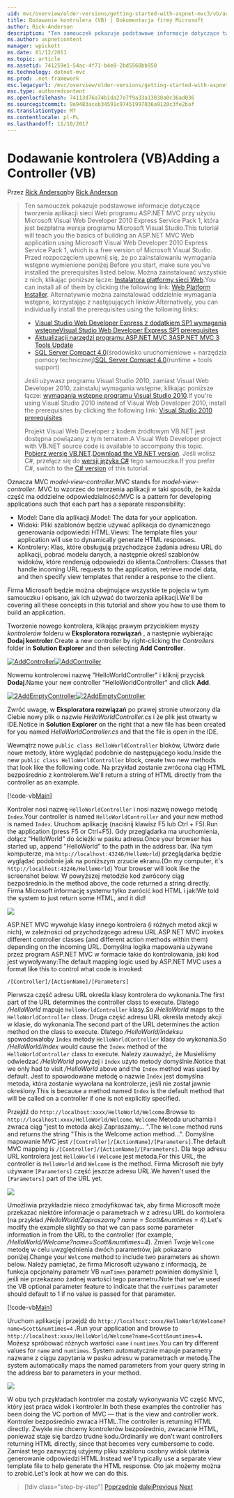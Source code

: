 ```yaml
---
uid: mvc/overview/older-versions/getting-started-with-aspnet-mvc3/vb/adding-a-controller
title: Dodawanie kontrolera (VB) | Dokumentacja firmy Microsoft
author: Rick-Anderson
description: "Ten samouczek pokazuje podstawowe informacje dotyczące tworzenia aplikacji sieci Web programu ASP.NET MVC przy użyciu Microsoft Visual Web Developer 2010 Express Service Pack 1, która jest..."
ms.author: aspnetcontent
manager: wpickett
ms.date: 01/12/2011
ms.topic: article
ms.assetid: 741259e1-54ac-4f71-b4e8-2bd5560bb950
ms.technology: dotnet-mvc
ms.prod: .net-framework
msc.legacyurl: /mvc/overview/older-versions/getting-started-with-aspnet-mvc3/vb/adding-a-controller
msc.type: authoredcontent
ms.openlocfilehash: 74113d76a74b1da27a7f9a33a13038a0c36ad036
ms.sourcegitcommit: 9a9483aceb34591c97451997036a9120c3fe2baf
ms.translationtype: MT
ms.contentlocale: pl-PL
ms.lasthandoff: 11/10/2017
---
```

<a name="adding-a-controller-vb"></a><span data-ttu-id="44360-103">Dodawanie kontrolera (VB)</span><span class="sxs-lookup"><span data-stu-id="44360-103">Adding a Controller (VB)</span></span>
====================
<span data-ttu-id="44360-104">Przez [Rick Anderson](https://github.com/Rick-Anderson)</span><span class="sxs-lookup"><span data-stu-id="44360-104">by [Rick Anderson](https://github.com/Rick-Anderson)</span></span>

> <span data-ttu-id="44360-105">Ten samouczek pokazuje podstawowe informacje dotyczące tworzenia aplikacji sieci Web programu ASP.NET MVC przy użyciu Microsoft Visual Web Developer 2010 Express Service Pack 1, która jest bezpłatna wersja programu Microsoft Visual Studio.</span><span class="sxs-lookup"><span data-stu-id="44360-105">This tutorial will teach you the basics of building an ASP.NET MVC Web application using Microsoft Visual Web Developer 2010 Express Service Pack 1, which is a free version of Microsoft Visual Studio.</span></span> <span data-ttu-id="44360-106">Przed rozpoczęciem upewnij się, że po zainstalowaniu wymagania wstępne wymienione poniżej.</span><span class="sxs-lookup"><span data-stu-id="44360-106">Before you start, make sure you've installed the prerequisites listed below.</span></span> <span data-ttu-id="44360-107">Można zainstalować wszystkie z nich, klikając poniższe łącze: [Instalatora platformy sieci Web](https://www.microsoft.com/web/gallery/install.aspx?appid=VWD2010SP1Pack).</span><span class="sxs-lookup"><span data-stu-id="44360-107">You can install all of them by clicking the following link: [Web Platform Installer](https://www.microsoft.com/web/gallery/install.aspx?appid=VWD2010SP1Pack).</span></span> <span data-ttu-id="44360-108">Alternatywnie można zainstalować oddzielnie wymagania wstępne, korzystając z następujących linków:</span><span class="sxs-lookup"><span data-stu-id="44360-108">Alternatively, you can individually install the prerequisites using the following links:</span></span>
> 
> - [<span data-ttu-id="44360-109">Visual Studio Web Developer Express z dodatkiem SP1 wymagania wstępne</span><span class="sxs-lookup"><span data-stu-id="44360-109">Visual Studio Web Developer Express SP1 prerequisites</span></span>](https://www.microsoft.com/web/gallery/install.aspx?appid=VWD2010SP1Pack)
> - [<span data-ttu-id="44360-110">Aktualizacji narzędzi programu ASP.NET MVC 3</span><span class="sxs-lookup"><span data-stu-id="44360-110">ASP.NET MVC 3 Tools Update</span></span>](https://www.microsoft.com/web/gallery/install.aspx?appsxml=&amp;appid=MVC3)
> - <span data-ttu-id="44360-111">[SQL Server Compact 4.0](https://www.microsoft.com/web/gallery/install.aspx?appid=SQLCE;SQLCEVSTools_4_0)(środowisko uruchomieniowe + narzędzia pomocy technicznej)</span><span class="sxs-lookup"><span data-stu-id="44360-111">[SQL Server Compact 4.0](https://www.microsoft.com/web/gallery/install.aspx?appid=SQLCE;SQLCEVSTools_4_0)(runtime + tools support)</span></span>
> 
> <span data-ttu-id="44360-112">Jeśli używasz programu Visual Studio 2010, zamiast Visual Web Developer 2010, zainstaluj wymagania wstępne, klikając poniższe łącze: [wymagania wstępne programu Visual Studio 2010](https://www.microsoft.com/web/gallery/install.aspx?appsxml=&amp;appid=VS2010SP1Pack).</span><span class="sxs-lookup"><span data-stu-id="44360-112">If you're using Visual Studio 2010 instead of Visual Web Developer 2010, install the prerequisites by clicking the following link: [Visual Studio 2010 prerequisites](https://www.microsoft.com/web/gallery/install.aspx?appsxml=&amp;appid=VS2010SP1Pack).</span></span>
> 
> <span data-ttu-id="44360-113">Projekt Visual Web Developer z kodem źródłowym VB.NET jest dostępna powiązany z tym tematem.</span><span class="sxs-lookup"><span data-stu-id="44360-113">A Visual Web Developer project with VB.NET source code is available to accompany this topic.</span></span> <span data-ttu-id="44360-114">[Pobierz wersję VB.NET](https://code.msdn.microsoft.com/Introduction-to-MVC-3-10d1b098).</span><span class="sxs-lookup"><span data-stu-id="44360-114">[Download the VB.NET version](https://code.msdn.microsoft.com/Introduction-to-MVC-3-10d1b098).</span></span> <span data-ttu-id="44360-115">Jeśli wolisz C#, przełącz się do [wersji języka C#](../cs/adding-a-controller.md) tego samouczka.</span><span class="sxs-lookup"><span data-stu-id="44360-115">If you prefer C#, switch to the [C# version](../cs/adding-a-controller.md) of this tutorial.</span></span>


<span data-ttu-id="44360-116">Oznacza MVC *model-view-controller*.</span><span class="sxs-lookup"><span data-stu-id="44360-116">MVC stands for *model-view-controller*.</span></span> <span data-ttu-id="44360-117">MVC to wzorzec do tworzenia aplikacji w taki sposób, że każda część ma oddzielne odpowiedzialność:</span><span class="sxs-lookup"><span data-stu-id="44360-117">MVC is a pattern for developing applications such that each part has a separate responsibility:</span></span>

- <span data-ttu-id="44360-118">Model: Dane dla aplikacji.</span><span class="sxs-lookup"><span data-stu-id="44360-118">Model: The data for your application.</span></span>
- <span data-ttu-id="44360-119">Widoki: Pliki szablonów będzie używać aplikacja do dynamicznego generowania odpowiedzi HTML.</span><span class="sxs-lookup"><span data-stu-id="44360-119">Views: The template files your application will use to dynamically generate HTML responses.</span></span>
- <span data-ttu-id="44360-120">Kontrolery: Klas, które obsługują przychodzące żądania adresu URL do aplikacji, pobrać modelu danych, a następnie określ szablonów widoków, które renderują odpowiedzi do klienta.</span><span class="sxs-lookup"><span data-stu-id="44360-120">Controllers: Classes that handle incoming URL requests to the application, retrieve model data, and then specify view templates that render a response to the client.</span></span>

<span data-ttu-id="44360-121">Firma Microsoft będzie można obejmujące wszystkie te pojęcia w tym samouczku i opisano, jak ich używać do tworzenia aplikacji.</span><span class="sxs-lookup"><span data-stu-id="44360-121">We'll be covering all these concepts in this tutorial and show you how to use them to build an application.</span></span>

<span data-ttu-id="44360-122">Tworzenie nowego kontrolera, klikając prawym przyciskiem myszy *kontrolerów* folderu w **Eksploratora rozwiązań** , a następnie wybierając **Dodaj kontroler**.</span><span class="sxs-lookup"><span data-stu-id="44360-122">Create a new controller by right-clicking the *Controllers* folder in **Solution Explorer** and then selecting **Add Controller**.</span></span>

<span data-ttu-id="44360-123">[![AddController](adding-a-controller/_static/image2.png "AddController")](adding-a-controller/_static/image1.png)</span><span class="sxs-lookup"><span data-stu-id="44360-123">[![AddController](adding-a-controller/_static/image2.png "AddController")](adding-a-controller/_static/image1.png)</span></span>

<span data-ttu-id="44360-124">Nowemu kontrolerowi nazwę &quot;HelloWorldController&quot; i kliknij przycisk **Dodaj**.</span><span class="sxs-lookup"><span data-stu-id="44360-124">Name your new controller &quot;HelloWorldController&quot; and click **Add**.</span></span>

<span data-ttu-id="44360-125">[![2AddEmptyController](adding-a-controller/_static/image4.png "2AddEmptyController")](adding-a-controller/_static/image3.png)</span><span class="sxs-lookup"><span data-stu-id="44360-125">[![2AddEmptyController](adding-a-controller/_static/image4.png "2AddEmptyController")](adding-a-controller/_static/image3.png)</span></span>

<span data-ttu-id="44360-126">Zwróć uwagę, w **Eksploratora rozwiązań** po prawej stronie utworzony dla Ciebie nowy plik o nazwie *HelloWorldController.cs* i że plik jest otwarty w IDE.</span><span class="sxs-lookup"><span data-stu-id="44360-126">Notice in **Solution Explorer** on the right that a new file has been created for you named *HelloWorldController.cs* and that the file is open in the IDE.</span></span>

<span data-ttu-id="44360-127">Wewnątrz nowe `public class HelloWorldController` bloków, Utwórz dwie nowe metody, które wyglądać podobnie do następującego kodu.</span><span class="sxs-lookup"><span data-stu-id="44360-127">Inside the new `public class HelloWorldController` block, create two new methods that look like the following code.</span></span> <span data-ttu-id="44360-128">Na przykład zostanie zwrócona ciąg HTML bezpośrednio z kontrolerem.</span><span class="sxs-lookup"><span data-stu-id="44360-128">We'll return a string of HTML directly from the controller as an example.</span></span>

[!code-vb[Main](adding-a-controller/samples/sample1.vb)]

<span data-ttu-id="44360-129">Kontroler nosi nazwę `HelloWorldController` i nosi nazwę nowego metodę `Index`.</span><span class="sxs-lookup"><span data-stu-id="44360-129">Your controller is named `HelloWorldController` and your new method is named `Index`.</span></span> <span data-ttu-id="44360-130">Uruchom aplikację (naciśnij klawisz F5 lub Ctrl + F5).</span><span class="sxs-lookup"><span data-stu-id="44360-130">Run the application (press F5 or Ctrl+F5).</span></span> <span data-ttu-id="44360-131">Gdy przeglądarka ma uruchomienia, dołącz &quot;HelloWorld&quot; do ścieżki w pasku adresu.</span><span class="sxs-lookup"><span data-stu-id="44360-131">Once your browser has started up, append &quot;HelloWorld&quot; to the path in the address bar.</span></span> <span data-ttu-id="44360-132">(Na tym komputerze, ma `http://localhost:43246/HelloWorld`) przeglądarka będzie wyglądać podobnie jak na poniższym zrzucie ekranu.</span><span class="sxs-lookup"><span data-stu-id="44360-132">(On my computer, it's `http://localhost:43246/HelloWorld`) Your browser will look like the screenshot below.</span></span> <span data-ttu-id="44360-133">W powyższej metodzie kod zwrócony ciąg bezpośrednio.</span><span class="sxs-lookup"><span data-stu-id="44360-133">In the method above, the code returned a string directly.</span></span> <span data-ttu-id="44360-134">Firma Microsoft informację systemu tylko zwrócić kod HTML i jak!</span><span class="sxs-lookup"><span data-stu-id="44360-134">We told the system to just return some HTML, and it did!</span></span>

![](adding-a-controller/_static/image5.png)

<span data-ttu-id="44360-135">ASP.NET MVC wywołuje klasy innego kontrolera (i różnych metod akcji w nich), w zależności od przychodzącego adresu URL.</span><span class="sxs-lookup"><span data-stu-id="44360-135">ASP.NET MVC invokes different controller classes (and different action methods within them) depending on the incoming URL.</span></span> <span data-ttu-id="44360-136">Domyślna logika mapowania używane przez program ASP.NET MVC w formacie takie do kontrolowania, jaki kod jest wywoływany:</span><span class="sxs-lookup"><span data-stu-id="44360-136">The default mapping logic used by ASP.NET MVC uses a format like this to control what code is invoked:</span></span>

`/[Controller]/[ActionName]/[Parameters]`

<span data-ttu-id="44360-137">Pierwsza część adresu URL określa klasy kontrolera do wykonania.</span><span class="sxs-lookup"><span data-stu-id="44360-137">The first part of the URL determines the controller class to execute.</span></span> <span data-ttu-id="44360-138">Dlatego */HelloWorld* mapuje `HelloWorldController` klasy.</span><span class="sxs-lookup"><span data-stu-id="44360-138">So */HelloWorld* maps to the `HelloWorldController` class.</span></span> <span data-ttu-id="44360-139">Druga część adresu URL określa metody akcji w klasie, do wykonania.</span><span class="sxs-lookup"><span data-stu-id="44360-139">The second part of the URL determines the action method on the class to execute.</span></span> <span data-ttu-id="44360-140">Dlatego */HelloWorld/indeksu* spowodowałoby `Index` metody `HelloWorldController` klasy do wykonania.</span><span class="sxs-lookup"><span data-stu-id="44360-140">So */HelloWorld/Index* would cause the `Index` method of the `HelloWorldController` class to execute.</span></span> <span data-ttu-id="44360-141">Należy zauważyć, że Musieliśmy odwiedzać */HelloWorld* powyżej i `Index` użyto metody domyślnie.</span><span class="sxs-lookup"><span data-stu-id="44360-141">Notice that we only had to visit */HelloWorld* above and the `Index` method was used by default.</span></span> <span data-ttu-id="44360-142">Jest to spowodowane metodę o nazwie `Index` jest domyślna metoda, która zostanie wywołana na kontrolerze, jeśli nie został jawnie określony.</span><span class="sxs-lookup"><span data-stu-id="44360-142">This is because a method named `Index` is the default method that will be called on a controller if one is not explicitly specified.</span></span>

<span data-ttu-id="44360-143">Przejdź do `http://localhost:xxxx/HelloWorld/Welcome`.</span><span class="sxs-lookup"><span data-stu-id="44360-143">Browse to `http://localhost:xxxx/HelloWorld/Welcome`.</span></span> <span data-ttu-id="44360-144">`Welcome` Metoda uruchamia i zwraca ciąg &quot;jest to metoda akcji Zapraszamy... &quot;.</span><span class="sxs-lookup"><span data-stu-id="44360-144">The `Welcome` method runs and returns the string &quot;This is the Welcome action method...&quot;.</span></span> <span data-ttu-id="44360-145">Domyślne mapowanie MVC jest `/[Controller]/[ActionName]/[Parameters]`.</span><span class="sxs-lookup"><span data-stu-id="44360-145">The default MVC mapping is `/[Controller]/[ActionName]/[Parameters]`.</span></span> <span data-ttu-id="44360-146">Dla tego adresu URL kontrolera jest `HelloWorld` i `Welcome` jest metoda.</span><span class="sxs-lookup"><span data-stu-id="44360-146">For this URL, the controller is `HelloWorld` and `Welcome` is the method.</span></span> <span data-ttu-id="44360-147">Firma Microsoft nie były używane `[Parameters]` część jeszcze adresu URL.</span><span class="sxs-lookup"><span data-stu-id="44360-147">We haven't used the `[Parameters]` part of the URL yet.</span></span>

![](adding-a-controller/_static/image6.png)

<span data-ttu-id="44360-148">Umożliwia przykładzie nieco zmodyfikować tak, aby firma Microsoft może przekazać niektóre informacje o parametrach w z adresu URL do kontrolera (na przykład */HelloWorld/Zapraszamy? name = Scott&amp;numtimes = 4*).</span><span class="sxs-lookup"><span data-stu-id="44360-148">Let's modify the example slightly so that we can pass some parameter information in from the URL to the controller (for example, */HelloWorld/Welcome?name=Scott&amp;numtimes=4*).</span></span> <span data-ttu-id="44360-149">Zmień Twoje `Welcome` metodę w celu uwzględnienia dwóch parametrów, jak pokazano poniżej.</span><span class="sxs-lookup"><span data-stu-id="44360-149">Change your `Welcome` method to include two parameters as shown below.</span></span> <span data-ttu-id="44360-150">Należy pamiętać, że firma Microsoft używano z informacją, że funkcja opcjonalny parametr VB `numTimes` parametr powinien domyślnie 1, jeśli nie przekazano żadnej wartości tego parametru.</span><span class="sxs-lookup"><span data-stu-id="44360-150">Note that we've used the VB optional parameter feature to indicate that the `numTimes` parameter should default to 1 if no value is passed for that parameter.</span></span>

[!code-vb[Main](adding-a-controller/samples/sample2.vb)]

<span data-ttu-id="44360-151">Uruchom aplikację i przejdź do `http://localhost:xxxx/HelloWorld/Welcome?name=Scott&numtimes=4` **.**</span><span class="sxs-lookup"><span data-stu-id="44360-151">Run your application and browse to `http://localhost:xxxx/HelloWorld/Welcome?name=Scott&numtimes=4`**.**</span></span> <span data-ttu-id="44360-152">Możesz spróbować różnych wartości `name` i `numtimes`.</span><span class="sxs-lookup"><span data-stu-id="44360-152">You can try different values for `name` and `numtimes`.</span></span> <span data-ttu-id="44360-153">System automatycznie mapuje parametry nazwane z ciągu zapytania w pasku adresu w parametrach w metodę.</span><span class="sxs-lookup"><span data-stu-id="44360-153">The system automatically maps the named parameters from your query string in the address bar to parameters in your method.</span></span>

![](adding-a-controller/_static/image7.png)

<span data-ttu-id="44360-154">W obu tych przykładach kontroler ma zostały wykonywania VC część MVC, który jest praca widok i kontroler.</span><span class="sxs-lookup"><span data-stu-id="44360-154">In both these examples the controller has been doing the VC portion of MVC — that is the view and controller work.</span></span> <span data-ttu-id="44360-155">Kontroler bezpośrednio zwraca HTML.</span><span class="sxs-lookup"><span data-stu-id="44360-155">The controller is returning HTML directly.</span></span> <span data-ttu-id="44360-156">Zwykle nie chcemy kontrolerów bezpośrednio, zwracanie HTML, ponieważ staje się bardzo trudne kodu.</span><span class="sxs-lookup"><span data-stu-id="44360-156">Ordinarily we don't want controllers returning HTML directly, since that becomes very cumbersome to code.</span></span> <span data-ttu-id="44360-157">Zamiast tego zazwyczaj użyjemy pliku szablonu osobny widok ułatwia generowanie odpowiedzi HTML.</span><span class="sxs-lookup"><span data-stu-id="44360-157">Instead we'll typically use a separate view template file to help generate the HTML response.</span></span> <span data-ttu-id="44360-158">Oto jak możemy można to zrobić.</span><span class="sxs-lookup"><span data-stu-id="44360-158">Let's look at how we can do this.</span></span>

>[!div class="step-by-step"]
<span data-ttu-id="44360-159">[Poprzednie](intro-to-aspnet-mvc-3.md)
[dalej](adding-a-view.md)</span><span class="sxs-lookup"><span data-stu-id="44360-159">[Previous](intro-to-aspnet-mvc-3.md)
[Next](adding-a-view.md)</span></span>
